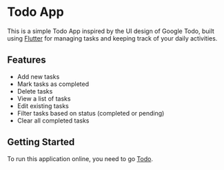 # Todo App

This is a simple Todo App inspired by the UI design of Google Todo, built using [Flutter](https://flutter.dev/) for managing tasks and keeping track of your daily activities.

## Features

- Add new tasks
- Mark tasks as completed
- Delete tasks
- View a list of tasks
- Edit existing tasks
- Filter tasks based on status (completed or pending)
- Clear all completed tasks

## Getting Started

To run this application online, you need to go [Todo](https://myousuffs.github.io/todo-web).

